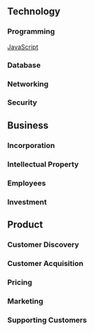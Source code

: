 ## Technology

### Programming

[JavaScript](javascript)

### Database

### Networking

### Security

## Business

### Incorporation

### Intellectual Property

### Employees

### Investment

## Product

### Customer Discovery

### Customer Acquisition

### Pricing

### Marketing

### Supporting Customers
